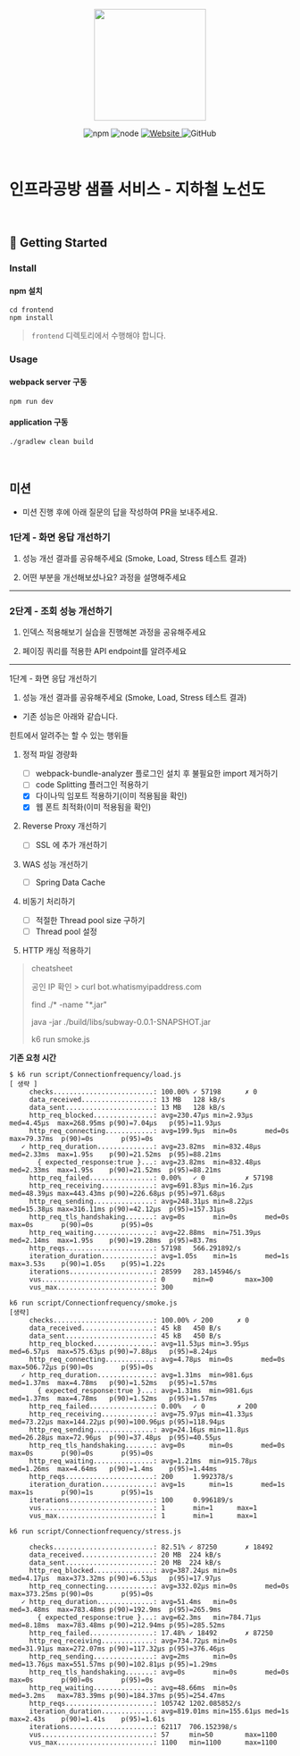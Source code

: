 

<p align="center">
    <img width="200px;" src="https://raw.githubusercontent.com/woowacourse/atdd-subway-admin-frontend/master/images/main_logo.png"/>
</p>
<p align="center">
  <img alt="npm" src="https://img.shields.io/badge/npm-%3E%3D%205.5.0-blue">
  <img alt="node" src="https://img.shields.io/badge/node-%3E%3D%209.3.0-blue">
  <a href="https://edu.nextstep.camp/c/R89PYi5H" alt="nextstep atdd">
    <img alt="Website" src="https://img.shields.io/website?url=https%3A%2F%2Fedu.nextstep.camp%2Fc%2FR89PYi5H">
  </a>
  <img alt="GitHub" src="https://img.shields.io/github/license/next-step/atdd-subway-service">
</p>

<br>

# 인프라공방 샘플 서비스 - 지하철 노선도

<br>

## 🚀 Getting Started

### Install
#### npm 설치
```
cd frontend
npm install
```
> `frontend` 디렉토리에서 수행해야 합니다.

### Usage
#### webpack server 구동
```
npm run dev
```
#### application 구동
```
./gradlew clean build
```
<br>

## 미션

* 미션 진행 후에 아래 질문의 답을 작성하여 PR을 보내주세요.

### 1단계 - 화면 응답 개선하기
1. 성능 개선 결과를 공유해주세요 (Smoke, Load, Stress 테스트 결과)

2. 어떤 부분을 개선해보셨나요? 과정을 설명해주세요

---

### 2단계 - 조회 성능 개선하기
1. 인덱스 적용해보기 실습을 진행해본 과정을 공유해주세요

2. 페이징 쿼리를 적용한 API endpoint를 알려주세요


---

1단계 - 화면 응답 개선하기

1. 성능 개선 결과를 공유해주세요 (Smoke, Load, Stress 테스트 결과)
 - 기존 성능은 아래와 같습니다.



힌트에서 알려주는 할 수 있는 행위들

1. 정적 파일 경량화
   - [ ] webpack-bundle-analyzer 플로그인 설치 후 불필요한 import 제거하기
   - [ ] code Splitting 플러그인 적용하기
   - [x] 다이나믹 임포트 적용하기(이미 적용됨을 확인)
   - [x] 웹 폰트 최적화(이미 적용됨을 확인)
   
2. Reverse Proxy 개선하기

    - [ ] SSL 에 추가 개선하기
   
3. WAS 성능 개선하기
   
   - [ ] Spring Data Cache

4. 비동기 처리하기
   - [ ] 적절한 Thread pool size 구하기
   - [ ] Thread pool 설정
   
5. HTTP 캐싱 적용하기

> cheatsheet
> 
> 공인 IP 확인 >  curl bot.whatismyipaddress.com
> 
> find ./* -name "*.jar"
>
> java -jar ./build/libs/subway-0.0.1-SNAPSHOT.jar
>
> k6 run smoke.js


**기존 요청 시간**

```
$ k6 run script/Connectionfrequency/load.js
[ 생략 ] 
     checks.........................: 100.00% ✓ 57198      ✗ 0
     data_received..................: 13 MB   128 kB/s
     data_sent......................: 13 MB   128 kB/s
     http_req_blocked...............: avg=230.47µs min=2.93µs   med=4.45µs  max=268.95ms p(90)=7.04µs   p(95)=11.93µs
     http_req_connecting............: avg=199.9µs  min=0s       med=0s      max=79.37ms  p(90)=0s       p(95)=0s
   ✓ http_req_duration..............: avg=23.82ms  min=832.48µs med=2.33ms  max=1.95s    p(90)=21.52ms  p(95)=88.21ms
       { expected_response:true }...: avg=23.82ms  min=832.48µs med=2.33ms  max=1.95s    p(90)=21.52ms  p(95)=88.21ms
     http_req_failed................: 0.00%   ✓ 0          ✗ 57198
     http_req_receiving.............: avg=691.83µs min=16.2µs   med=48.39µs max=443.43ms p(90)=226.68µs p(95)=971.68µs
     http_req_sending...............: avg=248.31µs min=8.22µs   med=15.38µs max=316.11ms p(90)=42.12µs  p(95)=157.31µs
     http_req_tls_handshaking.......: avg=0s       min=0s       med=0s      max=0s       p(90)=0s       p(95)=0s
     http_req_waiting...............: avg=22.88ms  min=751.39µs med=2.14ms  max=1.95s    p(90)=19.28ms  p(95)=83.7ms
     http_reqs......................: 57198   566.291892/s
     iteration_duration.............: avg=1.05s    min=1s       med=1s      max=3.53s    p(90)=1.05s    p(95)=1.22s
     iterations.....................: 28599   283.145946/s
     vus............................: 0       min=0        max=300
     vus_max........................: 300
```

```
k6 run script/Connectionfrequency/smoke.js
[생략]
     checks.........................: 100.00% ✓ 200      ✗ 0
     data_received..................: 45 kB   450 B/s
     data_sent......................: 45 kB   450 B/s
     http_req_blocked...............: avg=11.53µs min=3.95µs   med=6.57µs  max=575.63µs p(90)=7.88µs   p(95)=8.24µs
     http_req_connecting............: avg=4.78µs  min=0s       med=0s      max=506.72µs p(90)=0s       p(95)=0s
   ✓ http_req_duration..............: avg=1.31ms  min=981.6µs  med=1.37ms  max=4.78ms   p(90)=1.52ms   p(95)=1.57ms
       { expected_response:true }...: avg=1.31ms  min=981.6µs  med=1.37ms  max=4.78ms   p(90)=1.52ms   p(95)=1.57ms
     http_req_failed................: 0.00%   ✓ 0        ✗ 200
     http_req_receiving.............: avg=75.97µs min=41.33µs  med=73.22µs max=144.22µs p(90)=100.96µs p(95)=118.94µs
     http_req_sending...............: avg=24.16µs min=11.8µs   med=26.28µs max=72.96µs  p(90)=37.48µs  p(95)=40.55µs
     http_req_tls_handshaking.......: avg=0s      min=0s       med=0s      max=0s       p(90)=0s       p(95)=0s
     http_req_waiting...............: avg=1.21ms  min=915.78µs med=1.26ms  max=4.64ms   p(90)=1.4ms    p(95)=1.44ms
     http_reqs......................: 200     1.992378/s
     iteration_duration.............: avg=1s      min=1s       med=1s      max=1s       p(90)=1s       p(95)=1s
     iterations.....................: 100     0.996189/s
     vus............................: 1       min=1      max=1
     vus_max........................: 1       min=1      max=1
```

```
k6 run script/Connectionfrequency/stress.js

     checks.........................: 82.51% ✓ 87250       ✗ 18492
     data_received..................: 20 MB  224 kB/s
     data_sent......................: 20 MB  224 kB/s
     http_req_blocked...............: avg=387.24µs min=0s       med=4.17µs  max=373.32ms p(90)=6.53µs   p(95)=17.97µs
     http_req_connecting............: avg=332.02µs min=0s       med=0s      max=373.25ms p(90)=0s       p(95)=0s
   ✓ http_req_duration..............: avg=51.4ms   min=0s       med=3.48ms  max=783.48ms p(90)=192.9ms  p(95)=265.9ms
       { expected_response:true }...: avg=62.3ms   min=784.71µs med=8.18ms  max=783.48ms p(90)=212.94ms p(95)=285.52ms
     http_req_failed................: 17.48% ✓ 18492       ✗ 87250
     http_req_receiving.............: avg=734.72µs min=0s       med=31.91µs max=272.07ms p(90)=117.32µs p(95)=376.46µs
     http_req_sending...............: avg=2ms      min=0s       med=13.76µs max=551.57ms p(90)=102.81µs p(95)=1.29ms
     http_req_tls_handshaking.......: avg=0s       min=0s       med=0s      max=0s       p(90)=0s       p(95)=0s
     http_req_waiting...............: avg=48.66ms  min=0s       med=3.2ms   max=783.39ms p(90)=184.37ms p(95)=254.47ms
     http_reqs......................: 105742 1202.085852/s
     iteration_duration.............: avg=819.01ms min=155.61µs med=1s      max=2.43s    p(90)=1.41s    p(95)=1.61s
     iterations.....................: 62117  706.152398/s
     vus............................: 57     min=50        max=1100
     vus_max........................: 1100   min=1100      max=1100
```



